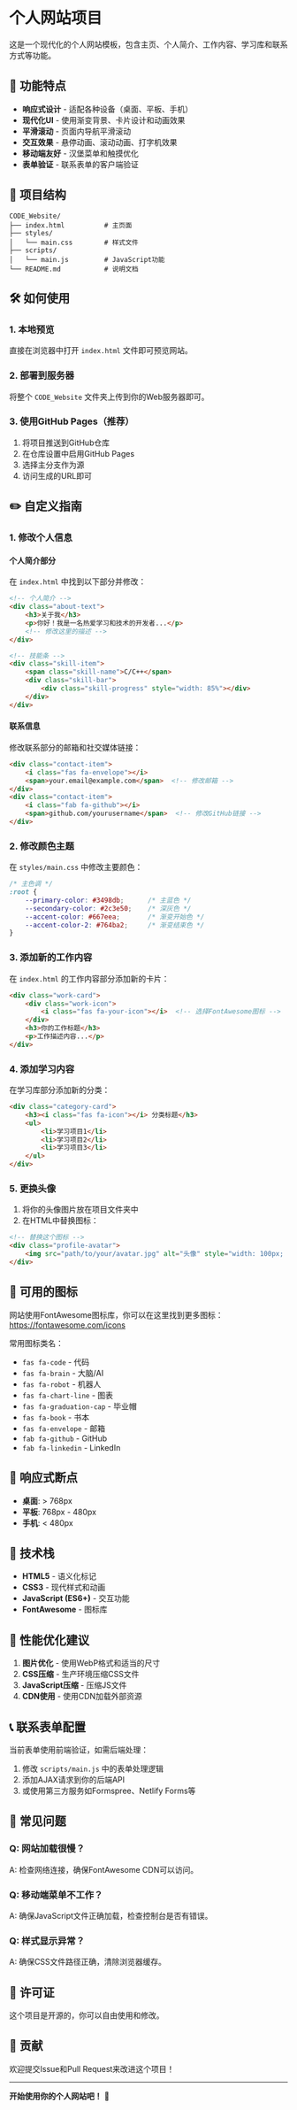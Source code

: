 # 个人网站项目

这是一个现代化的个人网站模板，包含主页、个人简介、工作内容、学习库和联系方式等功能。

## 🚀 功能特点

- **响应式设计** - 适配各种设备（桌面、平板、手机）
- **现代化UI** - 使用渐变背景、卡片设计和动画效果
- **平滑滚动** - 页面内导航平滑滚动
- **交互效果** - 悬停动画、滚动动画、打字机效果
- **移动端友好** - 汉堡菜单和触摸优化
- **表单验证** - 联系表单的客户端验证

## 📁 项目结构

```
CODE_Website/
├── index.html          # 主页面
├── styles/
│   └── main.css        # 样式文件
├── scripts/
│   └── main.js         # JavaScript功能
└── README.md           # 说明文档
```

## 🛠️ 如何使用

### 1. 本地预览
直接在浏览器中打开 `index.html` 文件即可预览网站。

### 2. 部署到服务器
将整个 `CODE_Website` 文件夹上传到你的Web服务器即可。

### 3. 使用GitHub Pages（推荐）
1. 将项目推送到GitHub仓库
2. 在仓库设置中启用GitHub Pages
3. 选择主分支作为源
4. 访问生成的URL即可

## ✏️ 自定义指南

### 1. 修改个人信息

#### 个人简介部分
在 `index.html` 中找到以下部分并修改：

```html
<!-- 个人简介 -->
<div class="about-text">
    <h3>关于我</h3>
    <p>你好！我是一名热爱学习和技术的开发者...</p>
    <!-- 修改这里的描述 -->
</div>

<!-- 技能条 -->
<div class="skill-item">
    <span class="skill-name">C/C++</span>
    <div class="skill-bar">
        <div class="skill-progress" style="width: 85%"></div>
    </div>
</div>
```

#### 联系信息
修改联系部分的邮箱和社交媒体链接：

```html
<div class="contact-item">
    <i class="fas fa-envelope"></i>
    <span>your.email@example.com</span>  <!-- 修改邮箱 -->
</div>
<div class="contact-item">
    <i class="fab fa-github"></i>
    <span>github.com/yourusername</span>  <!-- 修改GitHub链接 -->
</div>
```

### 2. 修改颜色主题

在 `styles/main.css` 中修改主要颜色：

```css
/* 主色调 */
:root {
    --primary-color: #3498db;      /* 主蓝色 */
    --secondary-color: #2c3e50;    /* 深灰色 */
    --accent-color: #667eea;       /* 渐变开始色 */
    --accent-color-2: #764ba2;     /* 渐变结束色 */
}
```

### 3. 添加新的工作内容

在 `index.html` 的工作内容部分添加新的卡片：

```html
<div class="work-card">
    <div class="work-icon">
        <i class="fas fa-your-icon"></i>  <!-- 选择FontAwesome图标 -->
    </div>
    <h3>你的工作标题</h3>
    <p>工作描述内容...</p>
</div>
```

### 4. 添加学习内容

在学习库部分添加新的分类：

```html
<div class="category-card">
    <h3><i class="fas fa-icon"></i> 分类标题</h3>
    <ul>
        <li>学习项目1</li>
        <li>学习项目2</li>
        <li>学习项目3</li>
    </ul>
</div>
```

### 5. 更换头像

1. 将你的头像图片放在项目文件夹中
2. 在HTML中替换图标：

```html
<!-- 替换这个图标 -->
<div class="profile-avatar">
    <img src="path/to/your/avatar.jpg" alt="头像" style="width: 100px; height: 100px; border-radius: 50%;">
</div>
```

## 🎨 可用的图标

网站使用FontAwesome图标库，你可以在这里找到更多图标：
https://fontawesome.com/icons

常用图标类名：
- `fas fa-code` - 代码
- `fas fa-brain` - 大脑/AI
- `fas fa-robot` - 机器人
- `fas fa-chart-line` - 图表
- `fas fa-graduation-cap` - 毕业帽
- `fas fa-book` - 书本
- `fas fa-envelope` - 邮箱
- `fab fa-github` - GitHub
- `fab fa-linkedin` - LinkedIn

## 📱 响应式断点

- **桌面**: > 768px
- **平板**: 768px - 480px
- **手机**: < 480px

## 🔧 技术栈

- **HTML5** - 语义化标记
- **CSS3** - 现代样式和动画
- **JavaScript (ES6+)** - 交互功能
- **FontAwesome** - 图标库

## 🚀 性能优化建议

1. **图片优化** - 使用WebP格式和适当的尺寸
2. **CSS压缩** - 生产环境压缩CSS文件
3. **JavaScript压缩** - 压缩JS文件
4. **CDN使用** - 使用CDN加载外部资源

## 📞 联系表单配置

当前表单使用前端验证，如需后端处理：

1. 修改 `scripts/main.js` 中的表单处理逻辑
2. 添加AJAX请求到你的后端API
3. 或使用第三方服务如Formspree、Netlify Forms等

## 🐛 常见问题

### Q: 网站加载很慢？
A: 检查网络连接，确保FontAwesome CDN可以访问。

### Q: 移动端菜单不工作？
A: 确保JavaScript文件正确加载，检查控制台是否有错误。

### Q: 样式显示异常？
A: 确保CSS文件路径正确，清除浏览器缓存。

## 📄 许可证

这个项目是开源的，你可以自由使用和修改。

## 🤝 贡献

欢迎提交Issue和Pull Request来改进这个项目！

---

**开始使用你的个人网站吧！** 🎉 
